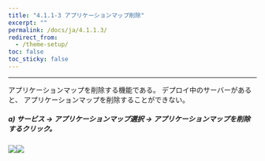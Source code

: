 ```yaml
---
title: "4.1.1-3 アプリケーションマップ削除"
excerpt: ""
permalink: /docs/ja/4.1.1.3/
redirect_from:
  - /theme-setup/
toc: false
toc_sticky: false
---
```



---

アプリケーションマップを削除する機能である。 デプロイ中のサーバーがあると、 アプリケーションマップを削除することができない。

##### **a\) サービス → アプリケーションマップ選択 → アプリケーションマップを削除するクリック。**

![](/assets/JP/2.5/3.1.1-3_1.png)![](/assets/JP/2.5/3.1.1-3_2.png)

